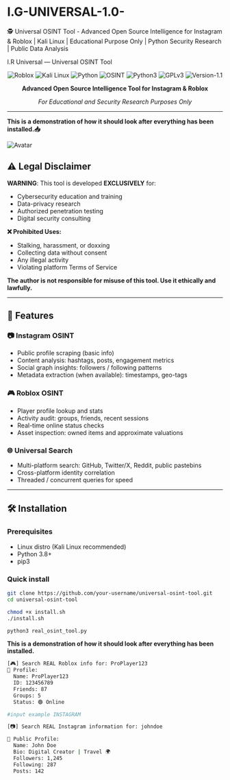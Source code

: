 # I.G-UNIVERSAL-1.0-
🕵️ Universal OSINT Tool - Advanced Open Source Intelligence for Instagram &amp; Roblox | Kali Linux | Educational Purpose Only | Python Security Research | Public Data Analysis
                                                                  
I.R Universal — Universal OSINT Tool

<div align="center">
  
![Roblox](https://img.shields.io/badge/Roblox-000000?style=for-the-badge&logo=roblox&logoColor=white)
![Kali Linux](https://img.shields.io/badge/Kali_Linux-557C94?style=for-the-badge&logo=kali-linux&logoColor=white)
![Python](https://img.shields.io/badge/Python-3776AB?style=for-the-badge&logo=python&logoColor=white)
![OSINT](https://img.shields.io/badge/OSINT-Education-blue?style=for-the-badge)
![Python3](https://img.shields.io/badge/language-Python3-red)
![GPLv3](https://img.shields.io/badge/license-GPLv3-blue)
![Version-1.1](https://img.shields.io/badge/version-1.3-green)

**Advanced Open Source Intelligence Tool for Instagram & Roblox**

*For Educational and Security Research Purposes Only*

</div>

---
**This is a demonstration of how it should look after everything has been installed.📥**

![Avatar](https://i.postimg.cc/DZ5L0G0j/Screenshot-2025-10-03-224556.png)

## ⚠️ Legal Disclaimer

**WARNING**: This tool is developed **EXCLUSIVELY** for:

* Cybersecurity education and training
* Data-privacy research
* Authorized penetration testing
* Digital security consulting

**❌ Prohibited Uses:**

* Stalking, harassment, or doxxing
* Collecting data without consent
* Any illegal activity
* Violating platform Terms of Service

**The author is not responsible for misuse of this tool. Use it ethically and lawfully.**



---

## 🚀 Features

### 📷 Instagram OSINT

* Public profile scraping (basic info)
* Content analysis: hashtags, posts, engagement metrics
* Social graph insights: followers / following patterns
* Metadata extraction (when available): timestamps, geo-tags

### 🎮 Roblox OSINT

* Player profile lookup and stats
* Activity audit: groups, friends, recent sessions
* Real-time online status checks
* Asset inspection: owned items and approximate valuations

### 🌐 Universal Search

* Multi-platform search: GitHub, Twitter/X, Reddit, public pastebins
* Cross-platform identity correlation
* Threaded / concurrent queries for speed

---

## 🛠️ Installation

### Prerequisites

* Linux distro (Kali Linux recommended)
* Python 3.8+
* pip3

### Quick install

```bash
git clone https://github.com/your-username/universal-osint-tool.git
cd universal-osint-tool

chmod +x install.sh
./install.sh

python3 real_osint_tool.py
```
**This is a demonstration of how it should look after everything has been installed.**

```bash
[🎮] Search REAL Roblox info for: ProPlayer123
👤 Profile:
  Name: ProPlayer123
  ID: 123456789
  Friends: 87
  Groups: 5
  Status: 🟢 Online

#input example INSTAGRAM

[📷] Search REAL Instagram information for: johndoe

👤 Public Profile:
  Name: John Doe
  Bio: Digital Creator | Travel 🌍
  Followers: 1,245
  Following: 287
  Posts: 142
```



